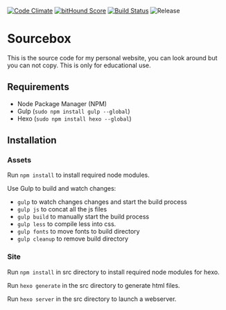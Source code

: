 [![Code Climate](https://codeclimate.com/github/veloxy/Sourcebox/badges/gpa.svg)](https://codeclimate.com/github/veloxy/Sourcebox)
[![bitHound Score](https://www.bithound.io/github/veloxy/Sourcebox/badges/score.svg)](https://www.bithound.io/github/veloxy/Sourcebox)
[![Build Status](https://travis-ci.org/veloxy/sourcebox.svg?branch=v0.2.12)](https://travis-ci.org/veloxy/sourcebox)
![Release](https://img.shields.io/github/release/veloxy/sourcebox.svg)

# Sourcebox

This is the source code for my personal website, you can look around but you can not copy. This is only for educational use.

## Requirements

- Node Package Manager (NPM)
- Gulp (`sudo npm install gulp --global`)
- Hexo (`sudo npm install hexo --global`)

## Installation


### Assets

Run `npm install` to install required node modules.

Use Gulp to build and watch changes:

- `gulp` to watch changes changes and start the build process
- `gulp js` to concat all the js files
- `gulp build` to manually start the build process
- `gulp less` to compile less into css.
- `gulp fonts` to move fonts to build directory
- `gulp cleanup` to remove build directory

### Site

Run `npm install` in src directory to install required node modules for hexo.

Run `hexo generate` in the src directory to generate html files.

Run `hexo server` in the src directory to launch a webserver.
